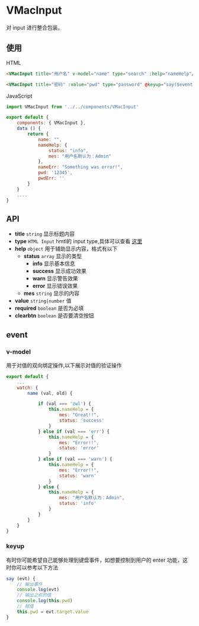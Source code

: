 # VMacInput
对 input 进行整合包装。

## 使用
HTML
```html
<VMacInput title="用户名" v-model="name" type="search" :help="nameHelp"/>

<VMacInput title="密码" :value="pwd" type="password" @keyup="say($event)"/>
```

JavaScript
```js
import VMacInput from '../../components/VMacInput'

export default {
    components: { VMacInput },
    data () {
        return {
            name: "",
            nameHelp: {
                status: "info",
                mes: "用户名默认为：Admin"
            },
            nameErr: "Something was error!",
            pwd: '12345',
            pwdErr: ''
        }
    }
    ....
}
```


## API
- **title** `string` 显示标题内容
- **type** `HTML Input` hmtl的 input type,具体可以查看 [这里](http://www.w3school.com.cn/html5/html_5_form_input_types.asp)
- **help** `object` 用于辅助显示内容，格式有以下
    - **status** `array` 显示的类型
        - **info** 显示基本信息
        - **success** 显示成功效果
        - **warn** 显示警告效果
        - **error** 显示错误效果
    - **mes** `string` 显示的内容
- **value** `string|number` 值
- **required** `boolean` 是否为必填
- **clearbtn** `boolean` 是否要清空按钮

## event
### v-model 

用于对值的双向绑定操作,以下展示对值的验证操作
```js
export default {
    ...
    watch: {
        name (val, old) {

            if (val === 'zwl') {
                this.nameHelp = {
                    mes: "Great!!",
                    status: 'success'
                }
            } else if (val === 'err') {
                this.nameHelp = {
                    mes: "Error!!",
                    status: 'error'
                }
            } else if (val === 'warn') {
                this.nameHelp = {
                    mes: "Error!!",
                    status: 'warn'
                }
            } else {
                this.nameHelp = {
                    mes: "用户名默认为：Admin",
                    status: 'info'
                }
            }
        }
    }
}
```

### keyup
有时你可能希望自己能够处理到键盘事件，如想要控制到用户的 enter 功能，这时你可以参考以下方法

```js
say (evt) {
    // 输出事件
    console.log(evt)
    // 输出之前的值
    console.log(this.pwd)
    // 赋值
    this.pwd = evt.target.value
}
```